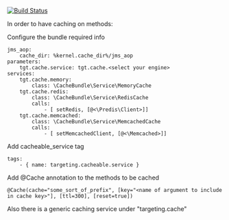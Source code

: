 [![Build Status](https://travis-ci.org/eMAGTechLabs/cachebundle.svg?branch=master)](https://travis-ci.org/eMAGTechLabs/cachebundle)

In order to have caching on methods:

Configure the bundle required info


    jms_aop:
        cache_dir: %kernel.cache_dir%/jms_aop
    parameters:
        tgt.cache.service: tgt.cache.<select your engine>
    services:
        tgt.cache.memory:
            class: \CacheBundle\Service\MemoryCache
        tgt.cache.redis:
            class: \CacheBundle\Service\RedisCache
            calls:
                - [ setRedis, [@<\Predis\Client>]]
        tgt.cache.memcached:
            class: \CacheBundle\Service\MemcachedCache
            calls:
                - [ setMemcachedClient, [@<\Memcached>]]
Add cacheable_service tag
   
   
    tags:
        - { name: targeting.cacheable.service }
Add @Cache  annotation to the methods to be cached


    @Cache(cache="some_sort_of_prefix", [key="<name of argument to include in cache key>"], [ttl=300], [reset=true])
    
    
Also there is a generic caching service under "targeting.cache"
